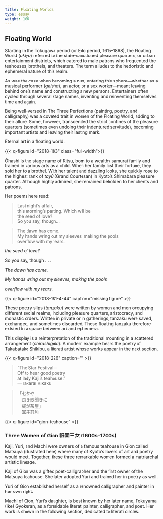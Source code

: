 ```yaml
---
Title: Floating Worlds
type: essay
weight: 106
---
```


## Floating World

Starting in the Tokugawa period (or Edo period, 1615–1868), the Floating World (*ukiyo*) referred to the state-sanctioned pleasure quarters, or urban entertainment districts, which catered to male patrons who frequented the teahouses, brothels, and theaters. The term alludes to the hedonistic and ephemeral nature of this realm.

As was the case when becoming a nun, entering this sphere—whether as a musical performer (*geisha*), an actor, or a sex worker—meant leaving behind one’s name and constructing a new persona. Entertainers often cycled through several stage names, inventing and reinventing themselves time and again.

Being well-versed in The Three Perfections (painting, poetry, and calligraphy) was a coveted trait in women of the Floating World, adding to their allure. Some, however, transcended the strict confines of the pleasure quarters (sometimes even undoing their indentured servitude), becoming important artists and leaving their lasting mark.

Eternal art in a floating world.

{{< q-figure id="2018-183" class="full-width">}}

Ōhashi is the stage name of Ritsu, born to a wealthy samurai family and trained in various arts as a child. When her family lost their fortune, they sold her to a brothel. With her talent and dazzling looks, she quickly rose to the highest rank of *tayū* (Grand Courtesan) in Kyoto’s Shimabara pleasure quarter. Although highly admired, she remained beholden to her clients and patrons.

Her poems here read:

>Last night’s affair,<br />
>this morning’s parting. Which will be<br />
>the seed of love?<br />
>So you say, though…

>The dawn has come.<br />
>My hands wring out my sleeves, making the pools<br />
>overflow with my tears.

*the seed of love?*

So you say, though . . .

*The dawn has come.*

*My hands wring out my sleeves, making the pools*

*overflow with my tears.*

{{< q-figure id="2018-181-4-44" caption="missing figure" >}}

These poetry slips (*tanzaku*) were written by women and men occupying different social realms, including pleasure quarters, aristocracy, and monastic orders. Written in private or in gatherings, tanzaku were saved, exchanged, and sometimes discarded. These floating tanzaku therefore existed in a space between art and ephemera.

This display is a reinterpretation of the traditional mounting in a scattered arrangement (*chirashigaki*). A modern example bears the poetry of Takabatake Shikibu, a literati artist whose works appear in the next section.

{{< q-figure id="2018-226" caption="" >}}

>“The Star Festival—<br />
>Off to hear good poetry<br />
>at lady Kaji’s teahouse.”<br />
>—Takarai Kikaku

>「七夕や<br />
>&#12288;良き歌聞きに<br />
>&#12288;梶が茶屋」<br />
>&#12288;宝井其角

{{< q-figure id="gion-teahouse" >}}

### Three Women of Gion 祇園三女 (1600s–1700s)

Kaji, Yuri, and Machi were owners of a famous teahouse in Gion called Matsuya (illustrated here) where many of Kyoto’s lovers of art and poetry would meet. Together, these three remarkable women formed a matriarchal artistic lineage.

Kaji of Gion was a gifted poet-calligrapher and the first owner of the Matsuya teahouse. She later adopted Yuri and trained her in poetry as well.

Yuri of Gion established herself as a renowned calligrapher and painter in her own right.

Machi of Gion, Yuri’s daughter, is best known by her later name, Tokuyama (Ike) Gyokuran, as a formidable literati painter, calligrapher, and poet. Her work is shown in the following section, dedicated to literati circles.